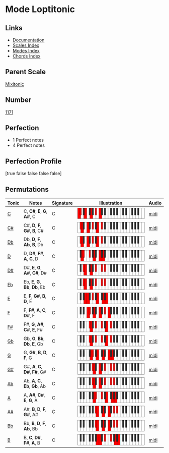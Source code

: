 # Mode Loptitonic

## Links

- [Documentation](index.md)
- [Scales Index](Scales.md)
- [Modes Index](Modes.md)
- [Chords Index](Chords.md)

## Parent Scale

[Mixitonic](ScaleMixitonic.md)

## Number

[1171](https://ianring.com/musictheory/scales/1171)

## Perfection

- 1 Perfect notes
- 4 Perfect notes

## Perfection Profile

[true false false false false]

## Permutations

| Tonic | Notes | Signature | Illustration | Audio |
|-------|-------|-----------|--------------|-------|
| [C](ModeCNaturalLoptitonic.md) | C, **C#**, **E**, **G**, **A#**, C | C | ![CNaturalLoptitonic](ModeCNaturalLoptitonic.png) | [midi](https://github.com/edipermadi/music/blob/main/docs/ModeCNaturalLoptitonic.mid?raw=true) |
| [C#](ModeCSharpLoptitonic.md) | C#, **D**, **F**, **G#**, **B**, C# | C | ![CSharpLoptitonic](ModeCSharpLoptitonic.png) | [midi](https://github.com/edipermadi/music/blob/main/docs/ModeCSharpLoptitonic.mid?raw=true) |
| [Db](ModeDFlatLoptitonic.md) | Db, **D**, **F**, **Ab**, **B**, Db | C | ![DFlatLoptitonic](ModeDFlatLoptitonic.png) | [midi](https://github.com/edipermadi/music/blob/main/docs/ModeDFlatLoptitonic.mid?raw=true) |
| [D](ModeDNaturalLoptitonic.md) | D, **D#**, **F#**, **A**, **C**, D | C | ![DNaturalLoptitonic](ModeDNaturalLoptitonic.png) | [midi](https://github.com/edipermadi/music/blob/main/docs/ModeDNaturalLoptitonic.mid?raw=true) |
| [D#](ModeDSharpLoptitonic.md) | D#, **E**, **G**, **A#**, **C#**, D# | C | ![DSharpLoptitonic](ModeDSharpLoptitonic.png) | [midi](https://github.com/edipermadi/music/blob/main/docs/ModeDSharpLoptitonic.mid?raw=true) |
| [Eb](ModeEFlatLoptitonic.md) | Eb, **E**, **G**, **Bb**, **Db**, Eb | C | ![EFlatLoptitonic](ModeEFlatLoptitonic.png) | [midi](https://github.com/edipermadi/music/blob/main/docs/ModeEFlatLoptitonic.mid?raw=true) |
| [E](ModeENaturalLoptitonic.md) | E, **F**, **G#**, **B**, **D**, E | C | ![ENaturalLoptitonic](ModeENaturalLoptitonic.png) | [midi](https://github.com/edipermadi/music/blob/main/docs/ModeENaturalLoptitonic.mid?raw=true) |
| [F](ModeFNaturalLoptitonic.md) | F, **F#**, **A**, **C**, **D#**, F | C | ![FNaturalLoptitonic](ModeFNaturalLoptitonic.png) | [midi](https://github.com/edipermadi/music/blob/main/docs/ModeFNaturalLoptitonic.mid?raw=true) |
| [F#](ModeFSharpLoptitonic.md) | F#, **G**, **A#**, **C#**, **E**, F# | C | ![FSharpLoptitonic](ModeFSharpLoptitonic.png) | [midi](https://github.com/edipermadi/music/blob/main/docs/ModeFSharpLoptitonic.mid?raw=true) |
| [Gb](ModeGFlatLoptitonic.md) | Gb, **G**, **Bb**, **Db**, **E**, Gb | C | ![GFlatLoptitonic](ModeGFlatLoptitonic.png) | [midi](https://github.com/edipermadi/music/blob/main/docs/ModeGFlatLoptitonic.mid?raw=true) |
| [G](ModeGNaturalLoptitonic.md) | G, **G#**, **B**, **D**, **F**, G | C | ![GNaturalLoptitonic](ModeGNaturalLoptitonic.png) | [midi](https://github.com/edipermadi/music/blob/main/docs/ModeGNaturalLoptitonic.mid?raw=true) |
| [G#](ModeGSharpLoptitonic.md) | G#, **A**, **C**, **D#**, **F#**, G# | C | ![GSharpLoptitonic](ModeGSharpLoptitonic.png) | [midi](https://github.com/edipermadi/music/blob/main/docs/ModeGSharpLoptitonic.mid?raw=true) |
| [Ab](ModeAFlatLoptitonic.md) | Ab, **A**, **C**, **Eb**, **Gb**, Ab | C | ![AFlatLoptitonic](ModeAFlatLoptitonic.png) | [midi](https://github.com/edipermadi/music/blob/main/docs/ModeAFlatLoptitonic.mid?raw=true) |
| [A](ModeANaturalLoptitonic.md) | A, **A#**, **C#**, **E**, **G**, A | C | ![ANaturalLoptitonic](ModeANaturalLoptitonic.png) | [midi](https://github.com/edipermadi/music/blob/main/docs/ModeANaturalLoptitonic.mid?raw=true) |
| [A#](ModeASharpLoptitonic.md) | A#, **B**, **D**, **F**, **G#**, A# | C | ![ASharpLoptitonic](ModeASharpLoptitonic.png) | [midi](https://github.com/edipermadi/music/blob/main/docs/ModeASharpLoptitonic.mid?raw=true) |
| [Bb](ModeBFlatLoptitonic.md) | Bb, **B**, **D**, **F**, **Ab**, Bb | C | ![BFlatLoptitonic](ModeBFlatLoptitonic.png) | [midi](https://github.com/edipermadi/music/blob/main/docs/ModeBFlatLoptitonic.mid?raw=true) |
| [B](ModeBNaturalLoptitonic.md) | B, **C**, **D#**, **F#**, **A**, B | C | ![BNaturalLoptitonic](ModeBNaturalLoptitonic.png) | [midi](https://github.com/edipermadi/music/blob/main/docs/ModeBNaturalLoptitonic.mid?raw=true) |
